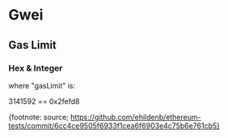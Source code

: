 # Gwei

## Gas Limit

### Hex & Integer 

where "gasLimit" is: 

3141592 == 0x2fefd8

{footnote: source; https://github.com/ehildenb/ethereum-tests/commit/6cc4ce9505f6933f1cea6f6903e4c75b6e761cb5}